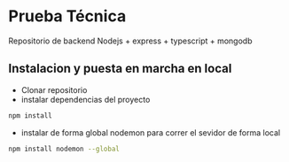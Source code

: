 # Prueba Técnica

Repositorio de backend Nodejs + express + typescript + mongodb

## Instalacion y puesta en marcha en local

- Clonar repositorio
- instalar dependencias del proyecto
```bash
npm install
```
- instalar de forma global nodemon para correr el sevidor de forma local
```bash
npm install nodemon --global
```